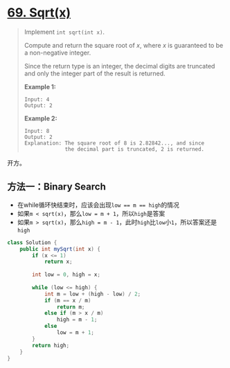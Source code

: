 # [69. Sqrt(x)][1]

> Implement `int sqrt(int x)`.
>
> Compute and return the square root of *x*, where *x* is guaranteed to be a non-negative integer.
>
> Since the return type is an integer, the decimal digits are truncated and only the integer part of the result is returned.
>
> **Example 1:**
>
> ```
> Input: 4
> Output: 2
> ```
>
> **Example 2:**
>
> ```
> Input: 8
> Output: 2
> Explanation: The square root of 8 is 2.82842..., and since 
>              the decimal part is truncated, 2 is returned.
> ```



开方。



## 方法一：Binary Search

* 在while循环快结束时，应该会出现`low == m == high`的情况
* 如果`m < sqrt(x)`，那么`low = m + 1`，所以`high`是答案
* 如果`m > sqrt(x)`，那么`high = m - 1`，此时`high`比`low`小`1`，所以答案还是`high`



```java
class Solution {
    public int mySqrt(int x) {
        if (x <= 1)
            return x;
        
        int low = 0, high = x;
        
        while (low <= high) {
            int m = low + (high - low) / 2;
            if (m == x / m)
                return m;
            else if (m > x / m)
                high = m - 1;
            else
                low = m + 1;
        }
        return high;
    }
}
```







[1]: https://leetcode.com/problems/sqrtx/